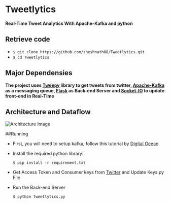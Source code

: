 # Tweetlytics
**Real-Time Tweet Analytics With Apache-Kafka and python**

## Retrieve code

* `$ git clone https://github.com/sheshnath08/Tweetlytics.git`
* `$ cd Tweetlytics`


## Major Dependensies

**The project uses [Tweepy](http://www.tweepy.org/) library to get tweets from twitter, [Apache-Kafka](https://kafka.apache.org/) as a messaging queue, [Flask](http://flask.pocoo.org/) as Back-end Server and [Socket-IO](https://socket.io/) to update front-end in Real-Time** 

## Architecture and Dataflow
![Architecture Image](https://raw.githubusercontent.com/username/projectname/branch/path/to/img.png)

##Running

* First, you will need to setup kafka, follow this tutorial by [Digital Ocean](https://www.digitalocean.com/community/tutorials/how-to-install-apache-kafka-on-ubuntu-14-04)

* Install the required python library: 

    `$ pip install -r requirement.txt`

* Get Access Token and Consumer keys from [Twitter](https://apps.twitter.com/) and Update Keys.py File
* Run the Back-end Server

    `$ python Tweetlytics.py`
 